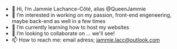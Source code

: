 - 👋 Hi, I’m Jammie Lachance-Côté, alias @QueenJammie
- 👀 I’m interested in working on my passion, front-end engeneering, maybe back-end as well in a few times
- 🌱 I’m currently learning how to host my websites
- 💞️ I’m looking to collaborate on ... we'll see!
- 📫 How to reach me: email adress; jammie.lacc@outlook.com

<!---
Jammie Lachance-Côté/QueenJammie is a ✨ special ✨ repository because its `README.md` (this file) appears on your GitHub profile.
You can click the Preview link to take a look at your changes.
--->
